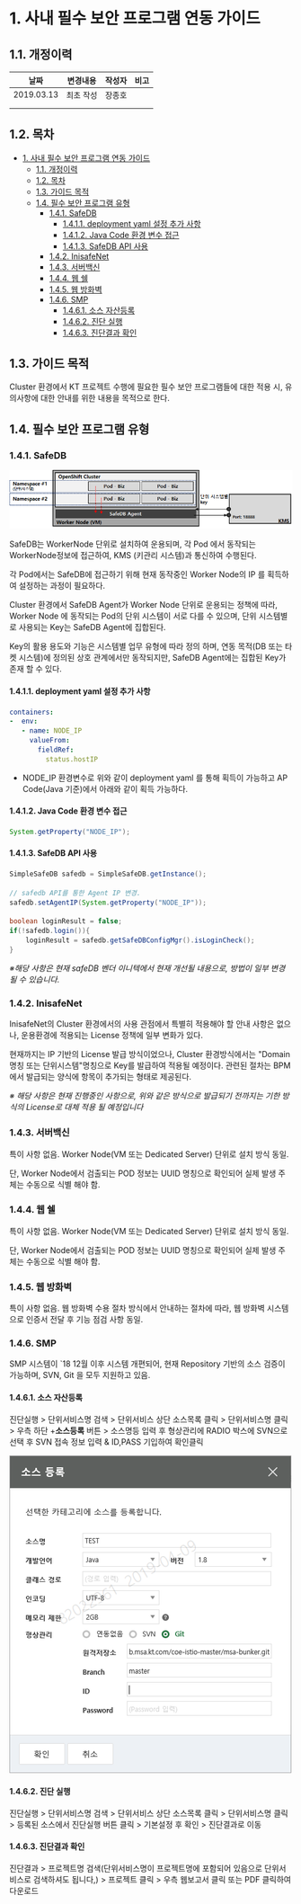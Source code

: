 # 1. 사내 필수 보안 프로그램 연동 가이드



## 1.1. 개정이력

|    날짜    | 변경내용  | 작성자 | 비고 |
| :--------: | :-------: | :----: | :--: |
| 2019.03.13 | 최초 작성 | 장종호 |      |
|            |           |        |      |
|            |           |        |      |



## 1.2. 목차

- [1. 사내 필수 보안 프로그램 연동 가이드](#1-%EC%82%AC%EB%82%B4-%ED%95%84%EC%88%98-%EB%B3%B4%EC%95%88-%ED%94%84%EB%A1%9C%EA%B7%B8%EB%9E%A8-%EC%97%B0%EB%8F%99-%EA%B0%80%EC%9D%B4%EB%93%9C)
  - [1.1. 개정이력](#11-%EA%B0%9C%EC%A0%95%EC%9D%B4%EB%A0%A5)
  - [1.2. 목차](#12-%EB%AA%A9%EC%B0%A8)
  - [1.3. 가이드 목적](#13-%EA%B0%80%EC%9D%B4%EB%93%9C-%EB%AA%A9%EC%A0%81)
  - [1.4. 필수 보안 프로그램 유형](#14-%ED%95%84%EC%88%98-%EB%B3%B4%EC%95%88-%ED%94%84%EB%A1%9C%EA%B7%B8%EB%9E%A8-%EC%9C%A0%ED%98%95)
    - [1.4.1. SafeDB](#141-safedb)
      - [1.4.1.1. deployment yaml 설정 추가 사항](#1411-deployment-yaml-%EC%84%A4%EC%A0%95-%EC%B6%94%EA%B0%80-%EC%82%AC%ED%95%AD)
      - [1.4.1.2. Java Code 환경 변수 접근](#1412-java-code-%ED%99%98%EA%B2%BD-%EB%B3%80%EC%88%98-%EC%A0%91%EA%B7%BC)
      - [1.4.1.3. SafeDB API 사용](#1413-safedb-api-%EC%82%AC%EC%9A%A9)
    - [1.4.2. InisafeNet](#142-inisafenet)
    - [1.4.3. 서버백신](#143-%EC%84%9C%EB%B2%84%EB%B0%B1%EC%8B%A0)
    - [1.4.4. 웹 쉘](#144-%EC%9B%B9-%EC%89%98)
    - [1.4.5. 웹 방화벽](#145-%EC%9B%B9-%EB%B0%A9%ED%99%94%EB%B2%BD)
    - [1.4.6. SMP](#146-smp)
      - [1.4.6.1. 소스 자산등록](#1461-%EC%86%8C%EC%8A%A4-%EC%9E%90%EC%82%B0%EB%93%B1%EB%A1%9D)
      - [1.4.6.2. 진단 실행](#1462-%EC%A7%84%EB%8B%A8-%EC%8B%A4%ED%96%89)
      - [1.4.6.3. 진단결과 확인](#1463-%EC%A7%84%EB%8B%A8%EA%B2%B0%EA%B3%BC-%ED%99%95%EC%9D%B8)



## 1.3. 가이드 목적

Cluster 환경에서 KT 프로젝트 수행에 필요한 필수 보안 프로그램들에 대한 적용 시, 유의사항에 대한 안내를 위한 내용을 목적으로 한다.



## 1.4. 필수 보안 프로그램 유형

### 1.4.1. SafeDB

![1554448053094](assets/1554448053094.png)

SafeDB는 WorkerNode 단위로 설치하여 운용되며, 각 Pod 에서 동작되는 WorkerNode정보에 접근하여, KMS (키관리 시스템)과 통신하여 수행된다.

각 Pod에서는 SafeDB에 접근하기 위해 현재 동작중인 Worker Node의 IP 를 획득하여 설정하는 과정이 필요하다.



Cluster 환경에서 SafeDB Agent가  Worker Node 단위로 운용되는 정책에 따라, Worker Node 에 동작되는 Pod의 단위 시스템이 서로 다를 수 있으며, 단위 시스템별로 사용되는 Key는 SafeDB Agent에 집합된다.

Key의 활용 용도와 기능은 시스템별 업무 유형에 따라 정의 하며, 연동 목적(DB 또는 타켓 시스템)에 정의된 상호 관계에서만 동작되지만, SafeDB Agent에는 집합된 Key가 존재 할 수 있다.



#### 1.4.1.1. deployment yaml 설정 추가 사항

```yaml
containers:
-  env:
   - name: NODE_IP
     valueFrom:
       fieldRef:
         status.hostIP
```

- NODE_IP 환경변수로 위와 같이 deployment yaml 를 통해 획득이 가능하고 AP Code(Java 기준)에서 아래와 같이 획득 가능하다.



#### 1.4.1.2. Java Code 환경 변수 접근

```java
System.getProperty("NODE_IP");
```



#### 1.4.1.3. SafeDB API 사용

```java
SimpleSafeDB safedb = SimpleSafeDB.getInstance();

// safedb API를 통한 Agent IP 변경.
safedb.setAgentIP(System.getProperty("NODE_IP"));
		
boolean loginResult = false;
if(!safedb.login()){
	loginResult = safedb.getSafeDBConfigMgr().isLoginCheck();
}
```

*※해당 사항은 현재 safeDB 벤더 이니텍에서 현재 개선될 내용으로, 방법이 일부 변경 될 수 있습니다.*





### 1.4.2. InisafeNet

InisafeNet의 Cluster 환경에서의 사용 관점에서 특별히 적용해야 할 안내 사항은 없으나, 운용환경에 적용되는 License 정책에 일부 변화가 있다. 

현재까지는 IP 기반의 License 발급 방식이었으나, Cluster 환경방식에서는 "Domain명칭 또는 단위시스템"명칭으로 Key를 발급하여 적용될 예정이다. 관련된 절차는 BPM 에서 발급되는 양식에 항목이 추가되는 형태로 제공된다.

*※ 해당 사항은 현재 진행중인 사항으로, 위와 같은 방식으로 발급되기 전까지는 기한 방식의 License로 대체 적용 될 예정입니다*





### 1.4.3. 서버백신

 특이 사항 없음. Worker Node(VM 또는 Dedicated Server) 단위로 설치 방식 동일.

단, Worker Node에서 검출되는 POD 정보는 UUID 명칭으로 확인되어 실제 발생 주체는 수동으로 식별 해야 함.



### 1.4.4. 웹 쉘

 특이 사항 없음. Worker Node(VM 또는 Dedicated Server) 단위로 설치 방식 동일.

단, Worker Node에서 검출되는 POD 정보는 UUID 명칭으로 확인되어 실제 발생 주체는 수동으로 식별 해야 함.



### 1.4.5. 웹 방화벽

특이 사항 없음. 웹 방화벽 수용 절차 방식에서 안내하는 절차에 따라, 웹 방화벽 시스템으로 인증서 전달 후 기능 점검 사항 동일.



### 1.4.6. SMP

SMP 시스템이 `18 12월 이후 시스템 개편되어, 현재 Repository  기반의 소스 검증이 가능하며, SVN, Git 을 모두 지원하고 있음.



#### 1.4.6.1. 소스 자산등록

진단실행 > 단위서비스명 검색 > 단위서비스 상단 소스목록 클릭 > 단위서비스명 클릭 > 우측 하단 +**소스등록** 버튼 > 소스명등 입력 후 형상관리에 RADIO 박스에 SVN으로 선택 후 SVN 접속 정보 입력 & ID,PASS 기입하여 확인클릭

![1554771032171](assets/1554771032171.png)



#### 1.4.6.2. 진단 실행

진단실행 > 단위서비스명 검색 > 단위서비스 상단 소스목록 클릭 > 단위서비스명 클릭 > 등록된 소스에서 진단실행 버튼 클릭 >  기본설정 후 확인 > 진단결과로 이동 



#### 1.4.6.3. 진단결과 확인

진단결과 > 프로젝트명 검색(단위서비스명이 프로젝트명에 포함되어 있음으로 단위서비스로 검색하셔도 됩니다,) >  프로젝트 클릭 > 우측 웹보고서 클릭 또는 PDF 클릭하여 다운로드








